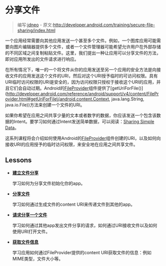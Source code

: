 # 分享文件

> 编写:[jdneo](https://github.com/jdneo) - 原文:<http://developer.android.com/training/secure-file-sharing/index.html>

一个应用经常需要向其他应用发送一个甚至多个文件。例如，一个图库应用可能需要向图片编辑器提供多个文件，或者一个文件管理器可能希望允许用户在外部存储的不同区域之间复制粘贴文件。这里，我们提出一种让应用可以分享文件的方法，即对应用所发出的文件请求进行响应。

在所有情况下，唯一的一个将文件从你的应用发送至另一个应用的安全方法是向接收文件的应用发送这个文件的URI，然后对这个URI授予临时的可访问权限。具有URI临时访问权限的URI是安全的，因为访问权限只授权于接收这个URI的应用，并且它们会自动过期。Android的[FileProvider](http://developer.android.com/reference/android/support/v4/content/FileProvider.html)组件提供了[getUriForFile()](http://developer.android.com/reference/android/support/v4/content/FileProvider.html#getUriForFile\(android.content.Context, java.lang.String, java.io.File\))方法来创建一个文件的URI。

如果你希望在应用之间共享少量的文本或者数字的数据，你应该发送一个包含该数据的Intent。要学习如何通过Intent发送简单数据，可以阅读：[Sharing Simple Data](../sharing/index.html)。

这系列课程将会介绍如何使用Android的[FileProvider](http://developer.android.com/reference/android/support/v4/content/FileProvider.html)组件创建的URI，以及如何向接收URI的应用授予的临时访问权限，来安全地在应用之间共享文件。

## Lessons

* [**建立文件分享**](setup-sharing.html)

  学习如何为分享文件初始化你的app。


* [**分享文件**](sharing-file.html)

  学习如何通过生成文件的content URI来传递文件到其他的app。


* [**请求分享一个文件**](request-file.html)

  学习如何通过其他app发出文件分享的请求，如何通过URI接收文件以及如何使用URI打开文件。


* [**获取文件信息**](retrieve-info.html)

  学习应用如何通过FileProvider提供的content URI获取文件的信息：例如MIME类型，文件大小等。
